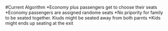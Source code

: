 #Current Algorithm
*Economy plus passengers get to choose their seats
*Economy passengers are assigned randome seats
*No pripority for family to be seated together. Kiuds might be seated away from both parnts
*Kids might ends up seating at the exit

